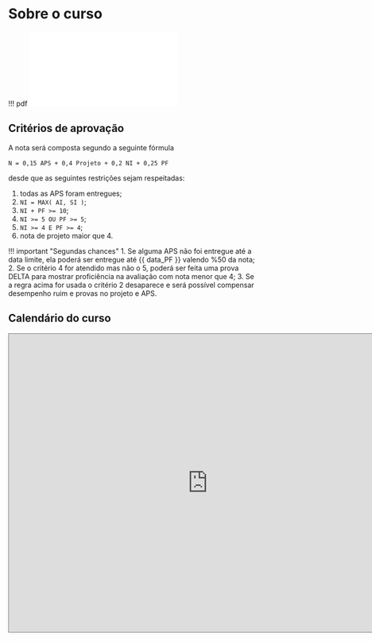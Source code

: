 <style>
section.progress-section.show {
    width: 1024px;
}


section.progress-section.show iframe {
    width: 100%;
    height: 80vh;
}

</style>


# Sobre o curso

!!! pdf
    ![](slides.pdf)


## Critérios de aprovação

A nota será composta segundo a seguinte fórmula

```
N = 0,15 APS + 0,4 Projeto + 0,2 NI + 0,25 PF
```

desde que as seguintes restrições sejam respeitadas:

1. todas as APS foram entregues;
2. `NI = MAX( AI, SI )`;
3. `NI + PF >= 10`;
4. `NI >= 5 OU PF >= 5`;
5. `NI >= 4 E PF >= 4`;
6. nota de projeto maior que 4.

!!! important "Segundas chances"
    1. Se alguma APS não foi entregue até a data limite, ela poderá ser entregue até {{ data_PF }} valendo %50 da nota;
    2. Se o critério 4 for atendido mas não o 5, poderá ser feita uma prova DELTA para mostrar proficiência na avaliação com nota menor que 4;
    3. Se a regra acima for usada o critério 2 desaparece e será possível compensar desempenho ruim e provas no projeto e APS.

## Calendário do curso

<iframe src="https://calendar.google.com/calendar/u/0?cid=NDg1NWI1MGU4NjU4MWY5OGI4NmRmNmJkN2ZiNzY0YjAyMjgwZjY4ZWM2MzBjZWIwNDU2ZTMwMzNmMTk4MjFjN0Bncm91cC5jYWxlbmRhci5nb29nbGUuY29t" style="border:solid 1px #777" width="800" height="600" frameborder="0" scrolling="no"></iframe>



